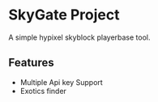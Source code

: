 # SkyGate Project

A simple hypixel skyblock playerbase tool.

## Features
- Multiple Api key Support
- Exotics finder

